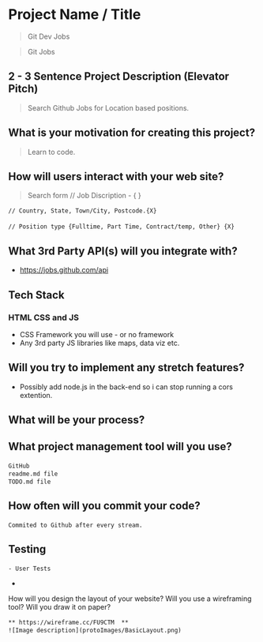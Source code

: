 # Project Name / Title
 > Git Dev Jobs

> Git Jobs

## 2 - 3 Sentence Project Description (Elevator Pitch)

> Search Github Jobs for Location based positions.

## What is your motivation for creating this project?

> Learn to code.

## How will users interact with your web site?

> Search form
    // Job Discription - { }

    // Country, State, Town/City, Postcode.{X}

    // Position type {Fulltime, Part Time, Contract/temp, Other} {X}
       

## What 3rd Party API(s) will you integrate with?

- https://jobs.github.com/api

## Tech Stack
 ### HTML CSS and JS
* CSS Framework you will use - or no framework
* Any 3rd party JS libraries like maps, data viz etc.

## Will you try to implement any stretch features?

* Possibly add node.js in the back-end so i can stop running a cors extention.

## What will be your process?

## What project management tool will you use?
    GitHub 
    readme.md file
    TODO.md file
## How often will you commit your code?
    Commited to Github after every stream.
## Testing
    - User Tests
* 
How will you design the layout of your website? Will you use a wireframing tool? Will you draw it on paper?

    ** https://wireframe.cc/FU9CTM  **
    ![Image description](protoImages/BasicLayout.png)
